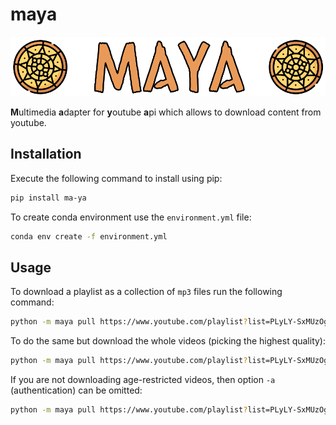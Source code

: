 # maya

<p align='center'>
    <img src='assets/logo.png'/>
</p>

**M**ultimedia **a**dapter for **y**outube **a**pi which allows to download content from youtube.

## Installation

Execute the following command to install using pip:

```sh
pip install ma-ya
```

To create conda environment use the `environment.yml` file:

```sh
conda env create -f environment.yml
```

## Usage

To download a playlist as a collection of `mp3` files run the following command:

```sh
python -m maya pull https://www.youtube.com/playlist?list=PLyLY-SxMUzOgbhkUkru4esCxNUl3-DEtj -o assets/314 -a -u
```

To do the same but download the whole videos (picking the highest quality):

```sh
python -m maya pull https://www.youtube.com/playlist?list=PLyLY-SxMUzOgbhkUkru4esCxNUl3-DEtj -o assets/314 -a
```

If you are not downloading age-restricted videos, then option `-a` (authentication) can be omitted:

```sh
python -m maya pull https://www.youtube.com/playlist?list=PLyLY-SxMUzOgbhkUkru4esCxNUl3-DEtj -o assets/314
```
